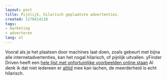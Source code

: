 ```yaml
---
layout: post
title: Pijnlijk, hilarisch geplaatste advertenties.
created: 1170414110
tags:
- marketing
- adverteren
lang: nl
---
```

Vooral als je het plaatsen door machines laat doen, zoals gebeurt met bijna alle internetadvertenties, kan het nogal hilarisch, of pijnlijk uitvallen.  yFinder Driven heeft een  [hele lijst met onfortuinlijke voorbeelden online staan](http://yfinder.de/driven/index.php/2006/12/11/unfortunately_placed_ads) Al denk ik dat niet iedereen er [altijd](http://img295.imageshack.us/img295/2641/rapetrial3ly0.jpg) mee kan lachen, de meerderheid is echt hilarisch. 

